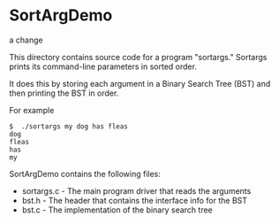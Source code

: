 SortArgDemo
===================================
a change

This directory contains source code for a program "sortargs."
Sortargs prints its command-line parameters in sorted order.  

It does this by storing each argument in a Binary Search Tree (BST) and then printing
the BST in order.

For example
```
$  ./sortargs my dog has fleas
dog
fleas
has
my
```
 SortArgDemo contains the following files:
 * sortargs.c - The main program driver that reads the arguments
 * bst.h - The header that contains the interface info for the BST
 * bst.c - The implementation of the binary search tree
